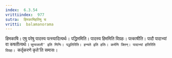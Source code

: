 ```yaml
---
index:  6.3.54
vrittiindex:  977
sutra:  हिमकाषिहतिषु च
vritti:  balamanorama 
---
```


हिमकाषि। एषु परेषु पादस्य पत्स्यादित्यर्थः। पद्धिममिति। पादस्य हिममिति विग्रहः। पत्काषीति। पादौ पादाभ्यां वा कषतीत्यर्थः। `सुप्यजातौ' इति णिनिः। पद्धतिरिति। हन्यते इति हतिः। कर्मणि क्तिन्। पादाभ्यां हतिरिति विग्रहः। `कर्तृकरणे कृते'ति समासः। 

